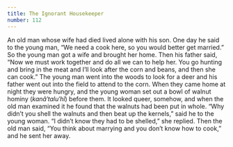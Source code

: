 ```yaml
---
title: The Ignorant Housekeeper
number: 112
---
```

An old man whose wife had died lived alone with his son. One day he said to the young man, “We need a cook here, so you would better get married.” So the young man got a wife and brought her home. Then his father said, “Now we must work together and do all we can to help her. You go hunting and bring in the meat and I’ll look after the corn and beans, and then she can cook.” The young man went into the woods to look for a deer and his father went out into the field to attend to the corn. When they came home at night they were hungry, and the young woman set out a bowl of walnut hominy (_kanâ′talu′hĭ_) before them. It looked queer, somehow, and when the old man examined it he found that the walnuts had been put in whole. “Why didn’t you shell the walnuts and then beat up the kernels,” said he to the young woman. “I didn’t know they had to be shelled,” she replied. Then the old man said, “You think about marrying and you don’t know how to cook,” and he sent her away.
